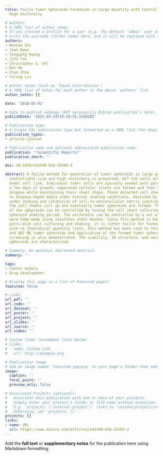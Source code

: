 ```yaml
---
title: Facile Tumor Spheroids Formation in Large Quantity with Controllable Size and
  High Uniformity

# Authors
# A YAML list of author names
# If you created a profile for a user (e.g. the default `admin` user at `content/authors/admin/`), 
# write the username (folder name) here, and it will be replaced with their full name and linked to their profile.
authors:
- Wentao Shi
- Jean Kwon
- Yongyang Huang
- Jifu Tan
- Christopher G. Uhl
- Ran He
- Chao Zhou
- Yaling Liu

# Author notes (such as 'Equal Contribution')
# A YAML list of notes for each author in the above `authors` list
author_notes: []

date: '2018-05-01'

# Date to publish webpage (NOT necessarily Bibtex publication's date).
publishDate: '2025-09-24T19:29:55.558820Z'

# Publication type.
# A single CSL publication type but formatted as a YAML list (for Hugo requirements).
publication_types:
- article-journal

# Publication name and optional abbreviated publication name.
publication: '*Scientific Reports*'
publication_short: ''

doi: 10.1038/s41598-018-25203-3

abstract: A facile method for generation of tumor spheroids in large quantity with
  controllable size and high uniformity is presented. HCT-116 cells are used as a
  model cell line. Individual tumor cells are sparsely seeded onto petri-dishes. After
  a few days of growth, separated cellular islets are formed and then detached by
  dispase while maintaining their sheet shape. These detached cell sheets are transferred
  to dispase-doped media under orbital shaking conditions. Assisted by the shear flow
  under shaking and inhibition of cell-to-extracellular matrix junctions by dispase,
  the cell sheets curl up and eventually tumor spheroids are formed. The average size
  of the spheroids can be controlled by tuning the cell sheet culturing period and
  spheroid shaking period. The uniformity can be controlled by a set of sieves which
  were home-made using stainless steel meshes. Since this method is based on simple
  petri-dish cell culturing and shaking, it is rather facile for forming tumor spheroids
  with no theoretical quantity limit. This method has been used to form HeLa, A431
  and U87 MG tumor spheroids and application of the formed tumor spheroids in drug
  screening is also demonstrated. The viability, 3D structure, and necrosis of the
  spheroids are characterized.

# Summary. An optional shortened abstract.
summary: ''

tags:
- Cancer models
- Drug development

# Display this page in a list of Featured pages?
featured: false

# Links
url_pdf: ''
url_code: ''
url_dataset: ''
url_poster: ''
url_project: ''
url_slides: ''
url_source: ''
url_video: ''

# Custom links (uncomment lines below)
# links:
# - name: Custom Link
#   url: http://example.org

# Publication image
# Add an image named `featured.jpg/png` to your page's folder then add a caption below.
image:
  caption: ''
  focal_point: ''
  preview_only: false

# Associated Projects (optional).
#   Associate this publication with one or more of your projects.
#   Simply enter your project's folder or file name without extension.
#   E.g. `projects: ['internal-project']` links to `content/project/internal-project/index.md`.
#   Otherwise, set `projects: []`.
projects: []
links:
- name: URL
  url: https://www.nature.com/articles/s41598-018-25203-3
---
```


Add the **full text** or **supplementary notes** for the publication here using Markdown formatting.

